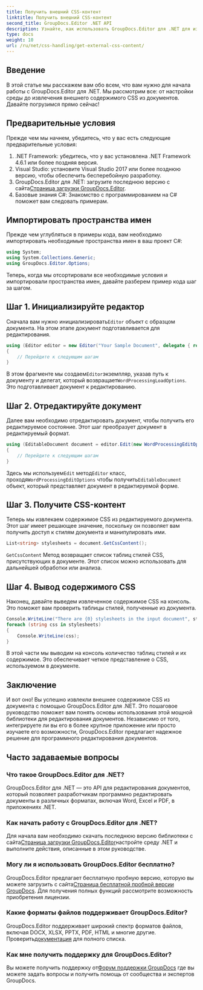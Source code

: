 ```yaml
---
title: Получить внешний CSS-контент
linktitle: Получить внешний CSS-контент
second_title: GroupDocs.Editor .NET API
description: Узнайте, как использовать GroupDocs.Editor для .NET для извлечения внешнего содержимого CSS из документов, с помощью этого пошагового руководства. Идеально подходит для разработчиков, интегрирующих документ.
type: docs
weight: 10
url: /ru/net/css-handling/get-external-css-content/
---
```

## Введение
В этой статье мы расскажем вам обо всем, что вам нужно для начала работы с GroupDocs.Editor для .NET. Мы рассмотрим все: от настройки среды до извлечения внешнего содержимого CSS из документов. Давайте погрузимся прямо сейчас!
## Предварительные условия
Прежде чем мы начнем, убедитесь, что у вас есть следующие предварительные условия:
1. .NET Framework: убедитесь, что у вас установлена .NET Framework 4.6.1 или более поздняя версия.
2. Visual Studio: установите Visual Studio 2017 или более позднюю версию, чтобы обеспечить бесперебойную разработку.
3.  GroupDocs.Editor для .NET: загрузите последнюю версию с сайта[Страница загрузки GroupDocs.Editor](https://releases.groupdocs.com/editor/net/).
4. Базовые знания C#: Знакомство с программированием на C# поможет вам следовать примерам.
## Импортировать пространства имен
Прежде чем углубляться в примеры кода, вам необходимо импортировать необходимые пространства имен в ваш проект C#:
```csharp
using System;
using System.Collections.Generic;
using GroupDocs.Editor.Options;
```
Теперь, когда мы отсортировали все необходимые условия и импортировали пространства имен, давайте разберем пример кода шаг за шагом.
## Шаг 1. Инициализируйте редактор
 Сначала вам нужно инициализировать`Editor` объект с образцом документа. На этом этапе документ подготавливается для редактирования.
```csharp
using (Editor editor = new Editor("Your Sample Document", delegate { return new WordProcessingLoadOptions(); }))
{
    // Перейдите к следующим шагам
}
```
 В этом фрагменте мы создаем`Editor`экземпляр, указав путь к документу и делегат, который возвращает`WordProcessingLoadOptions`. Это подготавливает документ к редактированию.
## Шаг 2. Отредактируйте документ
Далее вам необходимо отредактировать документ, чтобы получить его редактируемое состояние. Этот шаг преобразует документ в редактируемый формат.
```csharp
using (EditableDocument document = editor.Edit(new WordProcessingEditOptions()))
{
    // Перейдите к следующим шагам
}
```
 Здесь мы используем`Edit` метод`Editor` класс, проходя`WordProcessingEditOptions` чтобы получить`EditableDocument` объект, который представляет документ в редактируемой форме.
## Шаг 3. Получите CSS-контент
Теперь мы извлекаем содержимое CSS из редактируемого документа. Этот шаг имеет решающее значение, поскольку он позволяет вам получить доступ к стилям документа и манипулировать ими.
```csharp
List<string> stylesheets = document.GetCssContent();
```
`GetCssContent` Метод возвращает список таблиц стилей CSS, присутствующих в документе. Этот список можно использовать для дальнейшей обработки или анализа.
## Шаг 4. Вывод содержимого CSS
Наконец, давайте выведем извлеченное содержимое CSS на консоль. Это поможет вам проверить таблицы стилей, полученные из документа.
```csharp
Console.WriteLine("There are {0} stylesheets in the input document", stylesheets.Count);
foreach (string css in stylesheets)
{
    Console.WriteLine(css);
}
```
В этой части мы выводим на консоль количество таблиц стилей и их содержимое. Это обеспечивает четкое представление о CSS, используемом в документе.
## Заключение
И вот оно! Вы успешно извлекли внешнее содержимое CSS из документа с помощью GroupDocs.Editor для .NET. Это пошаговое руководство поможет вам понять основы использования этой мощной библиотеки для редактирования документов. Независимо от того, интегрируете ли вы его в более крупное приложение или просто изучаете его возможности, GroupDocs.Editor предлагает надежное решение для программного редактирования документов.
## Часто задаваемые вопросы
### Что такое GroupDocs.Editor для .NET?
GroupDocs.Editor для .NET — это API для редактирования документов, который позволяет разработчикам программно редактировать документы в различных форматах, включая Word, Excel и PDF, в приложениях .NET.
### Как начать работу с GroupDocs.Editor для .NET?
 Для начала вам необходимо скачать последнюю версию библиотеки с сайта[Страница загрузки GroupDocs.Editor](https://releases.groupdocs.com/editor/net/)настройте среду .NET и выполните действия, описанные в этом руководстве.
### Могу ли я использовать GroupDocs.Editor бесплатно?
 GroupDocs.Editor предлагает бесплатную пробную версию, которую вы можете загрузить с сайта[Страница бесплатной пробной версии GroupDocs](https://releases.groupdocs.com/). Для получения полных функций рассмотрите возможность приобретения лицензии.
### Какие форматы файлов поддерживает GroupDocs.Editor?
 GroupDocs.Editor поддерживает широкий спектр форматов файлов, включая DOCX, XLSX, PPTX, PDF, HTML и многие другие. Проверить[документация](https://reference.groupdocs.com/editor/net/) для полного списка.
### Как мне получить поддержку для GroupDocs.Editor?
 Вы можете получить поддержку от[Форум поддержки GroupDocs](https://forum.groupdocs.com/c/editor/20) где вы можете задать вопросы и получить помощь от сообщества и экспертов GroupDocs.